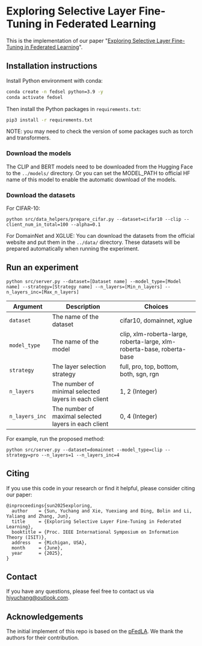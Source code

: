 # Exploring Selective Layer Fine-Tuning in Federated Learning

This is the implementation of our paper "[Exploring Selective Layer Fine-Tuning in Federated Learning](https://arxiv.org/abs/2408.15600)".

## Installation instructions

Install Python environment with conda:

```bash
conda create -n fedsel python=3.9 -y
conda activate fedsel
```

Then install the Python packages in `requirements.txt`:

```bash
pip3 install -r requirements.txt
```
NOTE: you may need to check the version of some packages such as torch and transformers.

### Download the models
The CLIP and BERT models need to be downloaded from the Hugging Face to the `../models/` directory.
Or you can set the MODEL_PATH to official HF name of this model to enable the automatic download of the models.

### Download the datasets

For CIFAR-10:
```shell
python src/data_helpers/prepare_cifar.py --dataset=cifar10 --clip --client_num_in_total=100 --alpha=0.1
```

For DomainNet and XGLUE:
You can download the datasets from the official website and put them in the `../data/` directory. These datasets will be prepared automatically when running the experiment.

## Run an experiment 

```shell
python src/server.py --dataset=[Dataset name] --model_type=[Model name] --strategy=[Strategy name] --n_layers=[Min_n_layers] --n_layers_inc=[Max_n_layers]
```

| Argument       | Description   | Choices                              |
|----------------|---------------|--------------------------------------|
| `dataset`    | The name of the dataset  |  cifar10, domainnet, xglue  |
| `model_type` | The name of the model  | clip, xlm-roberta-large, roberta-large, xlm-roberta-base, roberta-base |
| `strategy`   | The layer selection strategy   | full, pro, top, bottom, both, sgn, rgn   |
| `n_layers`   | The number of minimal selected layers in each client        | 1, 2 (Integer)      |
| `n_layers_inc`| The number of maximal selected layers in each client       | 0, 4 (Integer)      |


For example, run the proposed method:

```shell
python src/server.py --dataset=domainnet --model_type=clip --strategy=pro --n_layers=1 --n_layers_inc=4
```

## Citing

If you use this code in your research or find it helpful, please consider citing our paper:
```
@inproceedings{sun2025exploring,
  author    = {Sun, Yuchang and Xie, Yuexiang and Ding, Bolin and Li, Yaliang and Zhang, Jun},
  title     = {Exploring Selective Layer Fine-Tuning in Federated Learning},
  booktitle = {Proc. IEEE International Symposium on Information Theory (ISIT)},
  address   = {Michigan, USA},
  month     = {June},
  year      = {2025},
}
```

## Contact

If you have any questions, please feel free to contact us via hiyuchang@outlook.com.

## Acknowledgements
The initial implement of this repo is based on the [pFedLA](https://github.com/KarhouTam/pFedLA). We thank the authors for their contribution.
